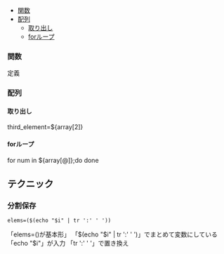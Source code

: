 - [関数](#関数)
- [配列](#配列)
  - [取り出し](#取り出し)
  - [forループ](#forループ)

### 関数
定義

### 配列
#### 取り出し
third_element=${array[2]}

#### forループ
for num in ${array[@]};do
done

## テクニック
### 分割保存
```
elems=($(echo "$i" | tr ':' ' '))
```
「elems=()が基本形」
「$(echo "$i" | tr ':' ' ')」でまとめて変数にしている
「echo "$i"」が入力
「tr ':' ' '」で置き換え

